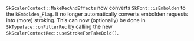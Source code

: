 `SkScalerContext::MakeRecAndEffects` now converts `SkFont::isEmbolden` to the `kEmbolden_Flag`.
It no longer automatically converts embolden requests into (more) stroking.
This can now (optionally) be done in `SkTypeface::onFilterRec` by calling the new `SkScalerContextRec::useStrokeForFakeBold()`.

